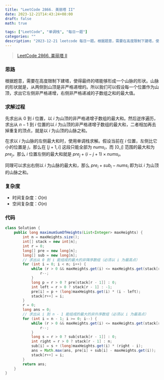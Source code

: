 ```yaml
---
title: "LeetCode 2866. 美丽塔 II"
date: 2023-12-21T14:43:24+08:00
draft: false
math: true

tags: ["LeetCode", "单调栈", "每日一题"]
categories: ""
description: "2023-12-21 leetcode 每日一题。根据题意，需要在高度限制下建塔，使得最终的塔能够形成一个山脉的形状。山脉的形状就是，从两侧到山顶是非严格递增的。所以我们可以假设每一个位置作为山顶，求出它左侧非严格递增，右侧非严格递减的子数组之和的最大值。"
---
```


> [LeetCode 2866. 美丽塔 II](https://leetcode.cn/problems/beautiful-towers-ii/)

### 思路

根据题意，需要在高度限制下建塔，使得最终的塔能够形成一个山脉的形状。山脉的形状就是，从两侧到山顶是非严格递增的。所以我们可以假设每一个位置作为山顶，求出它左侧非严格递增，右侧非严格递减的子数组之和的最大值。

### 求解过程

先求出从 $0$ 到 $i$ 位置，以 $i$ 为山顶的非严格递增子数组的最大和。然后逆序遍历，求出从 $n - 1$ 到 $i$ 位置的以 $i$ 为山顶的非严格递增子数组的最大和，二者相加再去掉重复的顶点，就是以 $i$ 为山顶的山脉之和。

在求以 $i$ 为山脉的左侧最大和时，使用单调栈求解。假设当前在 $i$ 位置，左侧比它小的位置是 $j$，那么在 $[j + 1, i]$ 这段只能全部为 $nums_i$，而 $[0, j]$ 范围的最大和为 $pre_j$，那么 $i$ 位置左侧的最大和就是 $pre_j + (i - j + 1) \times nums_i$。

同理可以求出右侧以 $i$ 为山脉的最大和，那么 $pre_i + sub_i - nums_i$ 即为以 $i$ 为山顶的山脉之和。

### 复杂度

- 时间复杂度：$O(n)$
- 空间复杂度：$O(n)$

### 代码

```java
class Solution {
    public long maximumSumOfHeights(List<Integer> maxHeights) {
        int n = maxHeights.size();
        int[] stack = new int[n];
        int r = 0;
        long[] pre = new long[n];
        long[] sub = new long[n];
        // 求出从 0 到 i 能组成的最大的非降序数组（必须以 i 为最高点）
        for (int i = 0; i < n; i++) {
            while (r > 0 && maxHeights.get(i) <= maxHeights.get(stack[r - 1])) {
                r--;
            }
            long p = r > 0 ? pre[stack[r - 1]] : 0;
            int left = r > 0 ? stack[r - 1] : -1;
            pre[i] = p + (long)maxHeights.get(i) * (i - left);
            stack[r++] = i;
        }
        r = 0;
        long ans = 0;
        // 求出从 i 到 n - 1 能组成的最大的非升序数组（必须以 i 为最高点）
        for (int i = n - 1; i >= 0; i--) {
            while (r > 0 && maxHeights.get(i) <= maxHeights.get(stack[r - 1])) {
                r--;
            }
            long s = r > 0 ? sub[stack[r - 1]] : 0;
            int right = r > 0 ? stack[r - 1] : n;
            sub[i] = s + (long)maxHeights.get(i) * (right - i);
            ans = Math.max(ans, pre[i] + sub[i] - maxHeights.get(i));
            stack[r++] = i;
        }
        return ans;
    }
}
```